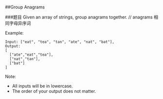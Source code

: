 ##Group Anagrams

###题目
Given an array of strings, group anagrams together.
// anagrams 相同字母异序词

Example:
```
Input: ["eat", "tea", "tan", "ate", "nat", "bat"],
Output:
[
  ["ate","eat","tea"],
  ["nat","tan"],
  ["bat"]
]
```

Note:
* All inputs will be in lowercase.
* The order of your output does not matter.